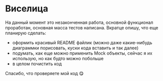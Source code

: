 # Виселица

На данный момент это незаконченная работа, основной функционал проработан, основная масса тестов написана. Вкратце опишу, что еще планирую сделать:
- оформить красивый README файлик (можно даже какие-нибудь диаграммки порисовать, куски кода вставить и так далее)
- подумать, как еще можно применить Mock объекты, сейчас я их использую, но как будто можно побольше
- в целом почистить код

Спасибо, что проверяете мой код 😋
